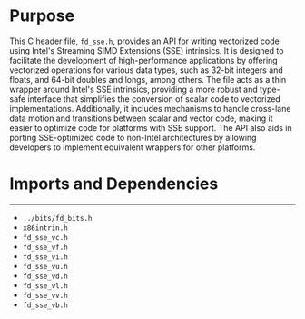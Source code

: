 # Purpose
This C header file, `fd_sse.h`, provides an API for writing vectorized code using Intel's Streaming SIMD Extensions (SSE) intrinsics. It is designed to facilitate the development of high-performance applications by offering vectorized operations for various data types, such as 32-bit integers and floats, and 64-bit doubles and longs, among others. The file acts as a thin wrapper around Intel's SSE intrinsics, providing a more robust and type-safe interface that simplifies the conversion of scalar code to vectorized implementations. Additionally, it includes mechanisms to handle cross-lane data motion and transitions between scalar and vector code, making it easier to optimize code for platforms with SSE support. The API also aids in porting SSE-optimized code to non-Intel architectures by allowing developers to implement equivalent wrappers for other platforms.
# Imports and Dependencies

---
- `../bits/fd_bits.h`
- `x86intrin.h`
- `fd_sse_vc.h`
- `fd_sse_vf.h`
- `fd_sse_vi.h`
- `fd_sse_vu.h`
- `fd_sse_vd.h`
- `fd_sse_vl.h`
- `fd_sse_vv.h`
- `fd_sse_vb.h`


